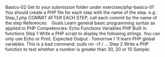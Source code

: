 Basics-02
Get to your submission folder under exercises/php-basics-01
You should create a PHP file for each step with the name of the step.
e.g : Step_1.php
COMMIT AFTER EACH STEP, call each commit by the name of the step
References
​​
​​
​​
Goals
Learn general basic programming syntax as applied to PHP
Competencies:
Echo
Functions
Variables
PHP Built in functions
Step 1
Write a PHP script to display the following strings.
You can only use Echo or Print.
Expected Output :
Tomorrow I 'll learn PHP global variables.
This is a bad command: sudo rm -rf /
...
Step 2
Write a PHP function to test whether a number is greater than 30, 20 or 10
Sample:
<?php
​
function greaterFn($num){
  // ...
  return 'string';
}
greaterFn(40); // 40 is greater than 30
greaterFn(21); // 21 is greater than 20
greaterFn(12); // 12 is greater than 10
greaterFn(8);  // 8 is less than 10
​
Step 3
Write a PHP program to swap two variables.
Example:
$var1 = 32;
$var2 = 45;
...
$var1; // 45
$var2; // 32
...
Step 4
Write a PHP program to check whether a number is an Armstrong number or not. Return true if the number is Armstrong otherwise return false.
In PHP a double star (  ) is an Exponentiation operator, 2 ^ 5 === 2  5 | 2 ^ 2 === 2 ** 2
Note: An Armstrong number of three digits is an integer so that the sum of the cubes of its digits is equal to the number itself.
For example, 153 is an Armstrong number since 1  3 + 5  3 + 3 ** 3 = 153
...
Step 5
Write a PHP program(function) to convert word to digit. Use switch case.
Input: zero
Output: 0
​
Input one
Output 1
​
Input: five
Output: 5
...
Step 6
Write a PHP program to compute the sum of the digits of a number.
Hint: Input $num = '54321'; $num[0]; // 5, $num[3] // 2
Use strlen($num) to get the length of the string
...
Step 7
Write a PHP program to replace a string "Python" with "PHP" and "Python" with " PHP" in a given string.
Input: English letters (including single byte alphanumeric characters, blanks, symbols) are given on one line. The length of the input character string is 1000 or less.
Use ​
...
Step 8
Write a PHP program to check whether a given positive integer is a power of two.
Input : 4
Output :4 is power of 2
​
Step 9
Write a PHP program to compute and return the square root of a given number.
Flowchart
Input: 16
Output: 4
...
Step 10
Write a PHP function that checks whether a passed string is a palindrome or not?
A palindrome is word, phrase, or sequence that reads the same backward as forward, e.g., madam or nurses run. ​
Hint use strrev. strrev("Hello"); // olleH ...
Step 11
Write a function to check whether a number is prime or not.
Note: A prime number (or a prime) is a natural number greater than 1 that has no positive divisors other than 1 and itself.
flowchart
...
Hints
Writing a programme mean that you need to create a function
Writing a script mean that you aren't required to write a function